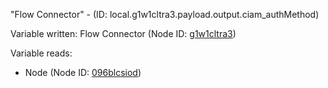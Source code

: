 "Flow Connector" - (ID: local.g1w1cltra3.payload.output.ciam_authMethod)

Variable written:
Flow Connector (Node ID: [g1w1cltra3](../nodes/g1w1cltra3.md))

Variable reads:
* Node (Node ID: [096blcsiod](../nodes/096blcsiod.md))
